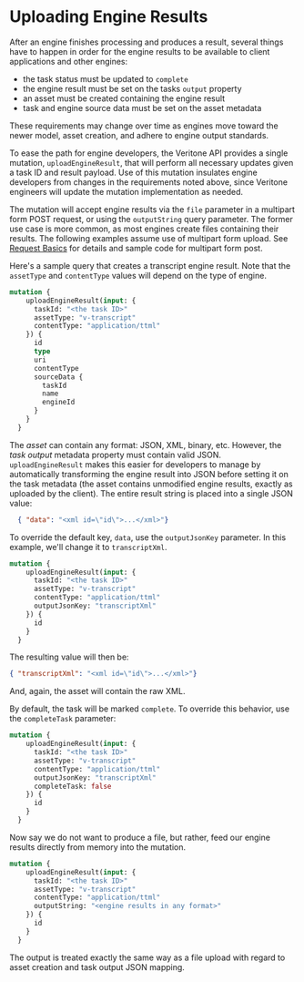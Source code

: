 # Uploading Engine Results

After an engine finishes processing and produces a result, several things
have to happen in order for the engine results to be available to
client applications and other engines:

- the task status must be updated to `complete`
- the engine result must be set on the tasks `output` property
- an asset must be created containing the engine result
- task and engine source data must be set on the asset metadata

These requirements may change over time as engines move toward the
newer model, asset creation, and adhere to engine output standards.

To ease the path for engine developers, the Veritone API provides a single
mutation, `uploadEngineResult`, that will perform all necessary updates given a task ID and
result payload. Use of this mutation insulates engine developers from
changes in the requirements noted above, since Veritone engineers will
update the mutation implementation as needed.

The mutation will accept engine results via the `file` parameter in a multipart
form POST request, or using the `outputString` query parameter. The former
use case is more common, as most engines create files containing their results.
The following examples assume use of multipart form upload.
See [Request Basics](/apis/tutorials/graphql-basics) for details and sample code for multipart form post.

Here's a sample query that creates a transcript engine result.
Note that the `assetType` and `contentType` values will depend on the type of
engine.

```graphql
mutation {
    uploadEngineResult(input: {
      taskId: "<the task ID>"
      assetType: "v-transcript"
      contentType: "application/ttml"
    }) {
      id
      type
      uri
      contentType
      sourceData {
        taskId
        name
        engineId
      }
    }
  }
```

The _asset_ can contain any format:  JSON, XML, binary, etc.
However, the _task output_ metadata property must contain valid JSON.
`uploadEngineResult` makes this easier for developers to manage by
automatically transforming the engine result into JSON before setting it
on the task metadata (the asset contains unmodified engine results, exactly
as uploaded by the client). The entire result string is placed into a single
JSON value:

```json
  { "data": "<xml id=\"id\">...</xml>"}
```

To override the default key, `data`, use the `outputJsonKey` parameter.
In this example, we'll change it to `transcriptXml`.

```graphql
mutation {
    uploadEngineResult(input: {
      taskId: "<the task ID>"
      assetType: "v-transcript"
      contentType: "application/ttml"
      outputJsonKey: "transcriptXml"
    }) {
      id
    }
  }
```

The resulting value will then be:

```json
{ "transcriptXml": "<xml id=\"id\">...</xml>"}
```

And, again, the asset will contain the raw XML.

By default, the task will be marked `complete`. To override this behavior,
use the `completeTask` parameter:

```graphql
mutation {
    uploadEngineResult(input: {
      taskId: "<the task ID>"
      assetType: "v-transcript"
      contentType: "application/ttml"
      outputJsonKey: "transcriptXml"
      completeTask: false
    }) {
      id
    }
  }
```

Now say we do not want to produce a file, but rather, feed our engine results
directly from memory into the mutation.

```graphql
mutation {
    uploadEngineResult(input: {
      taskId: "<the task ID>"
      assetType: "v-transcript"
      contentType: "application/ttml"
      outputString: "<engine results in any format>"
    }) {
      id
    }
  }
```

The output is treated exactly the same way as a file upload with regard to
asset creation and task output JSON mapping.

